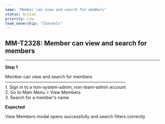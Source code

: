 ```yaml
---
name: "Member can view and search for members"
status: Active
priority: Low
team_ownership: "Channels"
---
```


## MM-T2328: Member can view and search for members

---

**Step 1**

Member can view and search for members\
————————————————————————————\
1\. Sign in to a non-system-admin, non-team-admin account\
2\. Go to Main Menu > View Members\
3\. Search for a member's name

**Expected**

View Members modal opens successfully and search filters correctly

